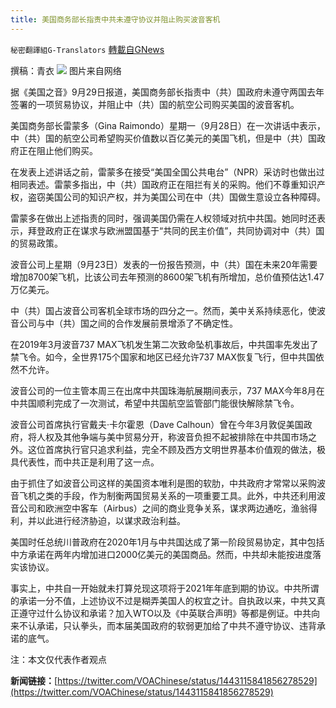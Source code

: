 ```yaml
---
title: 美国商务部长指责中共未遵守协议并阻止购买波音客机
---
```

`秘密翻譯組G-Translators` [轉載自GNews](https://gnews.org/zh-hans/1562596/)

撰稿：青衣
![](https://assets.gnews.org/wp-content/uploads/2021/09/图片1-97.png)
图片来自网络

据《美国之音》9月29日报道，美国商务部长指责中（共）国政府未遵守两国去年签署的一项贸易协议，并阻止中（共）国的航空公司购买美国的波音客机。

美国商务部长雷蒙多（Gina Raimondo）星期一（9月28日）在一次讲话中表示，中（共）国的航空公司希望购买价值数以百亿美元的美国飞机，但是中（共）国政府正在阻止他们购买。

在发表上述讲话之前，雷蒙多在接受“美国全国公共电台”（NPR）采访时也做出过相同表述。雷蒙多指出，中（共）国政府正在阻拦有关的采购。他们不尊重知识产权，盗窃美国公司的知识产权，并为美国公司在中（共）国做生意设立各种障碍。

雷蒙多在做出上述指责的同时，强调美国仍需在人权领域对抗中共国。她同时还表示，拜登政府正在谋求与欧洲盟国基于“共同的民主价值”，共同协调对中（共）国的贸易政策。

波音公司上星期（9月23日）发表的一份报告预测，中（共）国在未来20年需要增加8700架飞机，比该公司去年预测的8600架飞机有所增加，总价值预估达1.47万亿美元。

中（共）国占波音公司客机全球市场的四分之一。然而，美中关系持续恶化，使波音公司与中（共）国之间的合作发展前景增添了不确定性。

在2019年3月波音737 MAX飞机发生第二次致命坠机事故后，中共国率先发出了禁飞令。如今，全世界175个国家和地区已经允许737 MAX恢复飞行，但中共国依然不允许。

波音公司的一位主管本周三在出席中共国珠海航展期间表示，737 MAX今年8月在中共国顺利完成了一次测试，希望中共国航空监管部门能很快解除禁飞令。

波音公司首席执行官戴夫·卡尔霍恩（Dave Calhoun）曾在今年3月敦促美国政府，将人权及其他争端与美中贸易分开，称波音负担不起被排除在中共国市场之外。这位首席执行官只追求利益，完全不顾及西方文明世界基本价值观的做法，极具代表性，而中共正是利用了这一点。

由于抓住了如波音公司这样的美国资本唯利是图的软肋，中共政府才常常以采购波音飞机之类的手段，作为制衡两国贸易关系的一项重要工具。此外，中共还利用波音公司和欧洲空中客车（Airbus）之间的商业竞争关系，谋求两边通吃，渔翁得利，并以此进行经济胁迫，以谋求政治利益。

美国时任总统川普政府在2020年1月与中共国达成了第一阶段贸易协定，其中包括中方承诺在两年内增加进口2000亿美元的美国商品。然而，中共却未能按进度落实该协议。

事实上，中共自一开始就未打算兑现这项将于2021年年底到期的协议。中共所谓的承诺一分不值，上述协议不过是糊弄美国人的权宜之计。自执政以来，中共又真正遵守过什么协议和承诺？加入WTO以及《中英联合声明》等都是例证。中共向来不认承诺，只认拳头，而本届美国政府的软弱更加给了中共不遵守协议、违背承诺的底气。

注：本文仅代表作者观点

**新闻链接：**[https://twitter.com/VOAChinese/status/1443115841856278529](https://twitter.com/VOAChinese/status/1443115841856278529)
